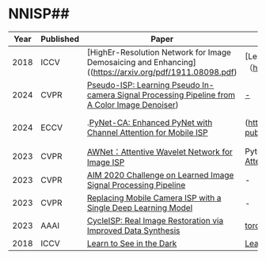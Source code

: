 # NNISP## 



| Year | Published | Paper                                                                 | Code / Project       | Keywords              |
|------|-----------|----------------------------------------------------------------------|----------------------|-----------------------|
| 2018 | ICCV      | [HighEr-Resolution Network for Image Demosaicing and Enhancing]((https://arxiv.org/pdf/1911.08098.pdf) |  [Learn to See in the Dark]（https://github.com/MKFMIKU/RAW2RGBNet）      | U_net        |
| 2024 | CVPR      | [Pseudo-ISP: Learning Pseudo In-camera Signal Processing Pipeline from A Color Image Denoiser](https://arxiv.org/pdf/2103.10234v1.pdf))   | [-](https://github.com/happycaoyue/Pseudo-ISP)                    | Diffusion Model       |
| 2024 | ECCV      | .[PyNet-CA: Enhanced PyNet with Channel Attention for Mobile ISP](https://link.springer.com/chapter/10.1007/978-3-030-67070-2_12) | (https://github.com/egyptdj/skyb-aim2020-public)                | Selective alignment fusion |
| 2023 | CVPR      | [AWNet：Attentive Wavelet Network for Image ISP](https://arxiv.org/pdf/2008.09228.pdf) | Pytorch(https://github.com/Charlie0215/AWNet-Attentive-Wavelet-Network-for-Image-ISP) | Attention-based       |
| 2023 | CVPR      | [AIM 2020 Challenge on Learned Image Signal Processing Pipeline](https://arxiv.org/pdf/2011.04994.pdf) | -                    |               |
| 2023 | CVPR      | [Replacing Mobile Camera ISP with a Single Deep Learning Model](https://arxiv.org/pdf/2002.05509.pdf)      | -   （https://github.com/aiff22/PyNET-PyTorch）                 | Attention-based       |
| 2023 | AAAI      | [CycleISP: Real Image Restoration via Improved Data Synthesis](https://arxiv.org/pdf/2003.07761.pdf)         | [torch](https://github.com/swz30/CycleISP)                    | Transformer-based     |
| 2018 | ICCV      | [Learn to See in the Dark](https://arxiv.org/pdf/1805.01934.pdf) |  [Learn to See in the Dark]([https://arxiv.org/pdf/1805.01934.pdf](https://github.com/cchen156/Learning-to-See-in-the-Dark))        | U_net        |
